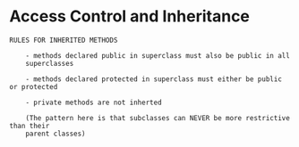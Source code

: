 # Access Control and Inheritance

    RULES FOR INHERITED METHODS
    
        - methods declared public in superclass must also be public in all  
        superclasses
        
        - methods declared protected in superclass must either be public or protected
        
        - private methods are not inherted
        
        (The pattern here is that subclasses can NEVER be more restrictive than their
        parent classes) 